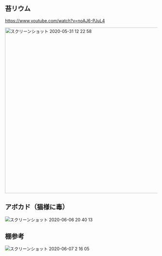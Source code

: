 
## 苔リウム

https://www.youtube.com/watch?v=noAJ6-PJuL4

<img width="548" alt="スクリーンショット 2020-05-31 12 22 58" src="https://user-images.githubusercontent.com/1782095/83343760-8353ec00-a339-11ea-93e4-8ba5e160d935.png">


## アボカド（猫様に毒）

![スクリーンショット 2020-06-06 20 40 13](https://user-images.githubusercontent.com/1782095/83943313-02fc2200-a836-11ea-8d02-ee0c38625a97.png)


## 棚参考

![スクリーンショット 2020-06-07 2 16 05](https://user-images.githubusercontent.com/1782095/84454552-bed5ab00-ac95-11ea-981d-5d56f543fb46.png)

